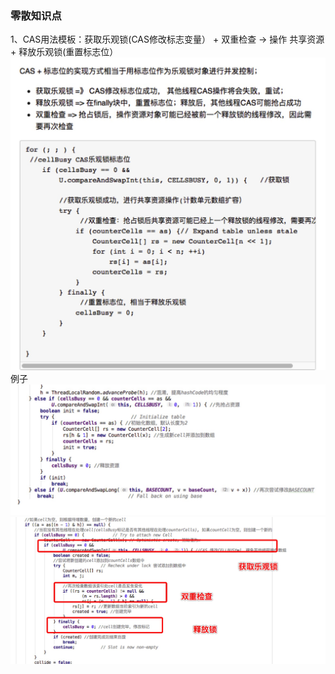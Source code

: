 ### 零散知识点
  1、CAS用法模板：获取乐观锁(CAS修改标志变量） +  双重检查 -> 操作 共享资源 + 释放乐观锁(重置标志位）
  ![](picture/picture1.jpg)
  例子
  ![](picture/picture2.jpg)
  ![](picture/picture3.jpg)
